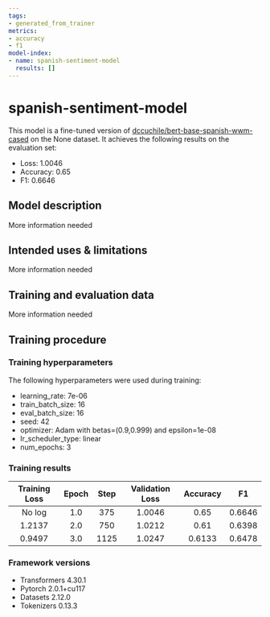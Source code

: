 ```yaml
---
tags:
- generated_from_trainer
metrics:
- accuracy
- f1
model-index:
- name: spanish-sentiment-model
  results: []
---
```


<!-- This model card has been generated automatically according to the information the Trainer had access to. You
should probably proofread and complete it, then remove this comment. -->

# spanish-sentiment-model

This model is a fine-tuned version of [dccuchile/bert-base-spanish-wwm-cased](https://huggingface.co/dccuchile/bert-base-spanish-wwm-cased) on the None dataset.
It achieves the following results on the evaluation set:
- Loss: 1.0046
- Accuracy: 0.65
- F1: 0.6646

## Model description

More information needed

## Intended uses & limitations

More information needed

## Training and evaluation data

More information needed

## Training procedure

### Training hyperparameters

The following hyperparameters were used during training:
- learning_rate: 7e-06
- train_batch_size: 16
- eval_batch_size: 16
- seed: 42
- optimizer: Adam with betas=(0.9,0.999) and epsilon=1e-08
- lr_scheduler_type: linear
- num_epochs: 3

### Training results

| Training Loss | Epoch | Step | Validation Loss | Accuracy | F1     |
|:-------------:|:-----:|:----:|:---------------:|:--------:|:------:|
| No log        | 1.0   | 375  | 1.0046          | 0.65     | 0.6646 |
| 1.2137        | 2.0   | 750  | 1.0212          | 0.61     | 0.6398 |
| 0.9497        | 3.0   | 1125 | 1.0247          | 0.6133   | 0.6478 |


### Framework versions

- Transformers 4.30.1
- Pytorch 2.0.1+cu117
- Datasets 2.12.0
- Tokenizers 0.13.3
